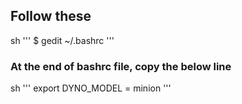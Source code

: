 ## Follow these

sh
'''
$ gedit ~/.bashrc
'''


### At the end of bashrc file, copy the below line

sh
'''
export DYNO_MODEL = minion
'''
